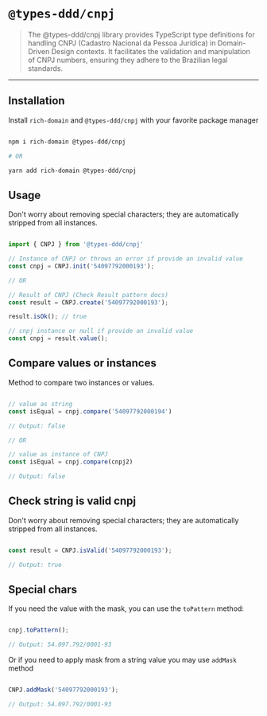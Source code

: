 # `@types-ddd/cnpj`

> The @types-ddd/cnpj library provides TypeScript type definitions for handling CNPJ (Cadastro Nacional da Pessoa Jurídica) in Domain-Driven Design contexts. It facilitates the validation and manipulation of CNPJ numbers, ensuring they adhere to the Brazilian legal standards.

---

## Installation

Install `rich-domain` and `@types-ddd/cnpj` with your favorite package manager

```sh

npm i rich-domain @types-ddd/cnpj

# OR

yarn add rich-domain @types-ddd/cnpj

```

## Usage

Don't worry about removing special characters; they are automatically stripped from all instances.

```ts

import { CNPJ } from '@types-ddd/cnpj'

// Instance of CNPJ or throws an error if provide an invalid value
const cnpj = CNPJ.init('54097792000193');

// OR

// Result of CNPJ (Check Result pattern docs)
const result = CNPJ.create('54097792000193');

result.isOk(); // true

// cnpj instance or null if provide an invalid value
const cnpj = result.value();

```

## Compare values or instances

Method to compare two instances or values.

```ts

// value as string 
const isEqual = cnpj.compare('54097792000194')

// Output: false

// OR

// value as instance of CNPJ
const isEqual = cnpj.compare(cnpj2)

// Output: false

```

## Check string is valid cnpj

Don't worry about removing special characters; they are automatically stripped from all instances.

```ts

const result = CNPJ.isValid('54097792000193');

// Output: true

```

## Special chars

If you need the value with the mask, you can use the `toPattern` method:

```ts

cnpj.toPattern();

// Output: 54.097.792/0001-93

```

Or if you need to apply mask from a string value you may use `addMask` method


```ts

CNPJ.addMask('54097792000193');

// Output: 54.097.792/0001-93

```
